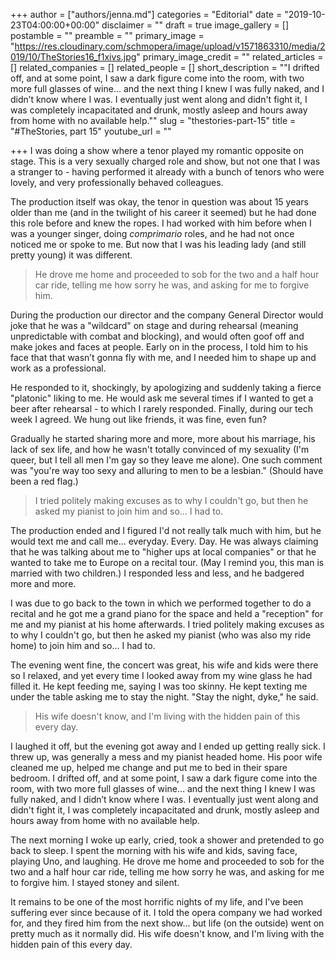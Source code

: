 +++
author = ["authors/jenna.md"]
categories = "Editorial"
date = "2019-10-23T04:00:00+00:00"
disclaimer = ""
draft = true
image_gallery = []
postamble = ""
preamble = ""
primary_image = "https://res.cloudinary.com/schmopera/image/upload/v1571863310/media/2019/10/TheStories16_f1xivs.jpg"
primary_image_credit = ""
related_articles = []
related_companies = []
related_people = []
short_description = "\"I drifted off, and at some point, I saw a dark figure come into the room, with two more full glasses of wine... and the next thing I knew I was fully naked, and I didn’t know where I was. I eventually just went along and didn't fight it, I was completely incapacitated and drunk, mostly asleep and hours away from home with no available help.\""
slug = "thestories-part-15"
title = "#TheStories, part 15"
youtube_url = ""

+++
I was doing a show where a tenor played my romantic opposite on stage. This is a very sexually charged role and show, but not one that I was a stranger to - having performed it already with a bunch of tenors who were lovely, and very professionally behaved colleagues.

The production itself was okay, the tenor in question was about 15 years older than me (and in the twilight of his career it seemed) but he had done this role before and knew the ropes. I had worked with him before when I was a younger singer, doing _comprimario_ roles, and he had not once noticed me or spoke to me. But now that I was his leading lady (and still pretty young) it was different.

> He drove me home and proceeded to sob for the two and a half hour car ride, telling me how sorry he was, and asking for me to forgive him.

During the production our director and the company General Director would joke that he was a "wildcard" on stage and during rehearsal (meaning unpredictable with combat and blocking), and would often goof off and make jokes and faces at people. Early on in the process, I told him to his face that that wasn’t gonna fly with me, and I needed him to shape up and work as a professional.

He responded to it, shockingly, by apologizing and suddenly taking a fierce "platonic" liking to me. He would ask me several times if I wanted to get a beer after rehearsal - to which I rarely responded. Finally, during our tech week I agreed. We hung out like friends, it was fine, even fun? 

Gradually he started sharing more and more, more about his marriage, his lack of sex life, and how he wasn't totally convinced of my sexuality (I'm queer, but I tell all men I'm gay so they leave me alone). One such comment was "you're way too sexy and alluring to men to be a lesbian." (Should have been a red flag.)

> I tried politely making excuses as to why I couldn't go, but then he asked my pianist to join him and so... I had to.

The production ended and I figured I'd not really talk much with him, but he would text me and call me... everyday. Every. Day. He was always claiming that he was talking about me to "higher ups at local companies" or that he wanted to take me to Europe on a recital tour. (May I remind you, this man is married with two children.) I responded less and less, and he badgered more and more. 

I was due to go back to the town in which we performed together to do a recital and he got me a grand piano for the space and held a "reception" for me and my pianist at his home afterwards. I tried politely making excuses as to why I couldn't go, but then he asked my pianist (who was also my ride home) to join him and so... I had to.

The evening went fine, the concert was great, his wife and kids were there so I relaxed, and yet every time I looked away from my wine glass he had filled it. He kept feeding me, saying I was too skinny. He kept texting me under the table asking me to stay the night. "Stay the night, dyke," he said.

> His wife doesn't know, and I'm living with the hidden pain of this every day.

I laughed it off, but the evening got away and I ended up getting really sick. I threw up, was generally a mess and my pianist headed home. His poor wife cleaned me up, helped me change and put me to bed in their spare bedroom. I drifted off, and at some point, I saw a dark figure come into the room, with two more full glasses of wine... and the next thing I knew I was fully naked, and I didn’t know where I was. I eventually just went along and didn't fight it, I was completely incapacitated and drunk, mostly asleep and hours away from home with no available help.

The next morning I woke up early, cried, took a shower and pretended to go back to sleep. I spent the morning with his wife and kids, saving face, playing Uno, and laughing. He drove me home and proceeded to sob for the two and a half hour car ride, telling me how sorry he was, and asking for me to forgive him. I stayed stoney and silent.

It remains to be one of the most horrific nights of my life, and I've been suffering ever since because of it. I told the opera company we had worked for, and they fired him from the next show... but life (on the outside) went on pretty much as it normally did. His wife doesn't know, and I'm living with the hidden pain of this every day.
